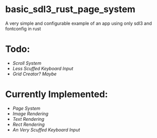 # basic_sdl3_rust_page_system
A very simple and configurable example of an app using only sdl3 and fontconfig in rust

# Todo:
- *Scroll System*
- *Less Scuffed Keyboard Input*
- *Grid Creator? Maybe*

# Currently Implemented:
- *Page System*
- *Image Rendering*
- *Text Rendering*
- *Rect Rendering*
- *An Very Scuffed Keyboard Input*
